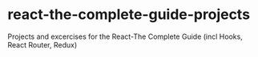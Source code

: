 # react-the-complete-guide-projects
Projects and excercises for the React-The Complete Guide (incl Hooks, React Router, Redux)
